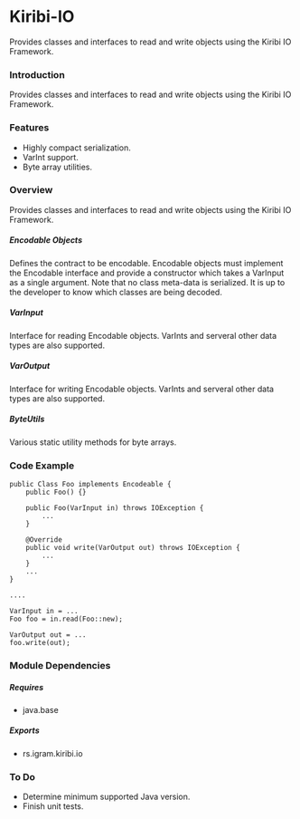 # Kiribi-IO
Provides classes and interfaces to read and write objects using the Kiribi IO Framework.

### Introduction
Provides classes and interfaces to read and write objects using the Kiribi IO Framework.

### Features
* Highly compact serialization.
* VarInt support.
* Byte array utilities.

### Overview
Provides classes and interfaces to read and write objects using the Kiribi IO Framework.

##### Encodable Objects
Defines the contract to be encodable. Encodable objects must implement the Encodable interface and provide a constructor which takes a VarInput as a single argument. Note that no class meta-data is serialized. It is up to the developer to know which classes are being decoded.

##### VarInput
Interface for reading Encodable objects. VarInts and serveral other data types are also supported.

##### VarOutput
Interface for writing Encodable objects. VarInts and serveral other data types are also supported.

##### ByteUtils
Various static utility methods for byte arrays.

### Code Example

 	public Class Foo implements Encodeable {
    	public Foo() {}
 
    	public Foo(VarInput in) throws IOException {
          	...
        }
 
        @Override
        public void write(VarOutput out) throws IOException {
          	...
        }
        ...
    }
 
    ....
 
    VarInput in = ...
    Foo foo = in.read(Foo::new);
    
    VarOutput out = ...
    foo.write(out);


### Module Dependencies
##### Requires
* java.base

##### Exports
* rs.igram.kiribi.io

### To Do
* Determine minimum supported Java version.
* Finish unit tests.